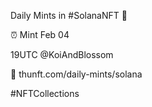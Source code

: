 Daily Mints in #SolanaNFT 🚀

⏰ Mint Feb 04

19UTC @KoiAndBlossom

🔗 thunft.com/daily-mints/solana

#NFTCollections
